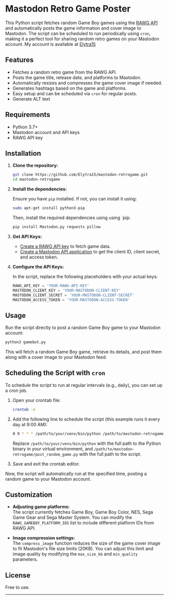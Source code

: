
# Mastodon Retro Game Poster

This Python script fetches random Game Boy games using the [RAWG API](https://rawg.io/apidocs) and automatically posts the game information and cover image to Mastodon. The script can be scheduled to run periodically using `cron`, making it a perfect tool for sharing random retro games on your Mastodon account. My account is available at [Elytra15](https://elytra15.com/@retrogame)

## Features

- Fetches a random retro game from the RAWG API.
- Posts the game title, release date, and platforms to Mastodon.
- Automatically resizes and compresses the game cover image if needed.
- Generates hashtags based on the game and platforms.
- Easy setup and can be scheduled via `cron` for regular posts.
- Generate ALT text

## Requirements

- Python 3.7+
- Mastodon account and API keys
- RAWG API key

## Installation

1. **Clone the repository:**

   ```bash
   git clone https://github.com/Elytra15/mastodon-retrogame.git
   cd mastodon-retrogame
   ```

2. **Install the dependencies:**

   Ensure you have `pip` installed. If not, you can install it using:

   ```bash
   sudo apt-get install python3-pip
   ```

   Then, install the required dependencies using using `pip:

   ```bash
   pip install Mastodon.py requests pillow
   ```

3. **Get API Keys:**

   - [Create a RAWG API key](https://rawg.io/apidocs) to fetch game data.
   - [Create a Mastodon API application](https://docs.joinmastodon.org/client/intro/) to get the client ID, client secret, and access token.

4. **Configure the API Keys:**

   In the script, replace the following placeholders with your actual keys:

   ```python
   RAWG_API_KEY = 'YOUR-RAWG-API-KEY'
   MASTODON_CLIENT_KEY = 'YOUR-MASTODON-CLIENT-KEY'
   MASTODON_CLIENT_SECRET = 'YOUR-MASTODON-CLIENT-SECRET'
   MASTODON_ACCESS_TOKEN = 'YOUR-MASTODON-ACCESS-TOKEN'
   ```

## Usage

Run the script directly to post a random Game Boy game to your Mastodon account:

```bash
python3 gamebot.py
```

This will fetch a random Game Boy game, retrieve its details, and post them along with a cover image to your Mastodon feed.

## Scheduling the Script with `cron`

To schedule the script to run at regular intervals (e.g., daily), you can set up a cron job.

1. Open your crontab file:

   ```bash
   crontab -e
   ```

2. Add the following line to schedule the script (this example runs it every day at 9:00 AM):

   ```bash
   0 9 * * * /path/to/your/venv/bin/python /path/to/mastodon-retrogame/gamebot.py
   ```

   Replace `/path/to/your/venv/bin/python` with the full path to the Python binary in your virtual environment, and `/path/to/mastodon-retrogame/post_random_game.py` with the full path to the script.

3. Save and exit the crontab editor.

Now, the script will automatically run at the specified time, posting a random game to your Mastodon account.

## Customization

- **Adjusting game platforms:**  
  The script currently fetches Game Boy, Game Boy Color, NES, Sega Game Gear and Sega Master System. You can modify the `RAWG_GAMEBOY_PLATFORM_IDS` list to include different platform IDs from RAWG API.

- **Image compression settings:**  
  The `compress_image` function reduces the size of the game cover image to fit Mastodon's file size limits (20KB). You can adjust this limit and image quality by modifying the `max_size_kb` and `min_quality` parameters.

## License

Free to use.

---
